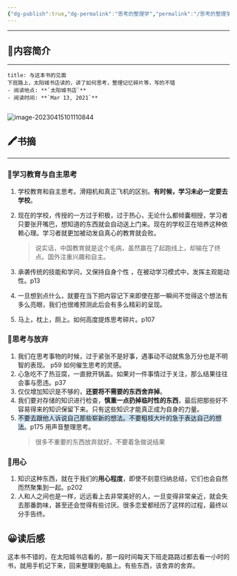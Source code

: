 ```yaml
---
{"dg-publish":true,"dg-permalink":"思考的整理学","permalink":"/思考的整理学/","noteIcon":"","created":"2021-03-13T17:01Z","updated":""}
---
```


 
---

## 📜**内容简介**
---
```ad-note
title: 与这本书的见面
下班路上，太阳城书店读的，讲了如何思考，整理记忆碎片等，写的不错
- 阅读地点: **`太阳城书店`**
- 阅读时间: **`Mar 13, 2021`**
 
```

![image-20230415101110844](/img/user/Z.image/读书笔记/20230416103911.png)

## 🖍️书摘
---
### 📄学习教育与自主思考

1.  学校教育和自主思考。滑翔机和真正飞机的区别。**有时候，学习未必一定要去学校**。
2.  现在的学校，传授的一方过于积极，过于热心，无论什么都倾囊相授，学习者只要张开嘴巴，想知道的东西就会自动送上门来。现在的学校正在培养这种依赖心理。学习者就更加被动发自真心的教育就会败。
    >说实话，中国教育就是这个毛病，虽然赢在了起跑线上，却输在了终点。国外注重兴趣和自主。

3.  承袭传统的技能和学问，又保持自身个性 ，在被动学习模式中，发挥主观能动性。p13
4.  一旦想到点什么，就要在当下把内容记下来即使在那一瞬间不觉得这个想法有多么亮眼，我们也很难预测此后会有多么精彩的呈现。
5.  马上，枕上，厕上。如何高度提炼思考碎片。p107


### 📄思考与放弃

1.  我们在思考事物的时候，过于紧张不是好事，遇事动不动就焦急万分也是不明智的表现。 p59 如何催生思考的灵感。
2.  心急吃不了热豆腐，一直掀开锅盖。如果对一件事情过于关注，那么结果往往会事与愿违。p37
3.  仅仅增加知识是不够的，**还要将不需要的东西舍弃掉**。
4.  我们要对存储的知识进行检查，**慎重一点扔掉临时性的东西**，最后把那些好不容易得来的知识保留下来。只有这些知识才能真正成为自身的力量。
5.  <span style="background:rgba(5, 117, 197, 0.2)">不要去跟他人诉说自己那些崭新的想法。不要粗枝大叶的急于表达自己的想法</span>。p175 用声音整理思考。
    >很多不重要的东西放弃就好。不要着急做说结果


 ### 📄用心
1.  知识这种东西，就在于我们的**用心程度**，即使不刻意归纳总结，它们也会自然而然聚集到一起。p202
2.  人和人之间也是一样，远远看上去非常美好的人，一旦变得非常亲近，就会失去那番韵味，甚至还会觉得有些讨厌。很多恋爱都经历了这样的过程，最终以分手告终。

## 😀读后感
这本书不错的，在太阳城书店看的，那一段时间每天下班走路路过都去看一小时的书，就用手机记下来，回来整理到电脑上。有些东西，该舍弃的舍弃。


